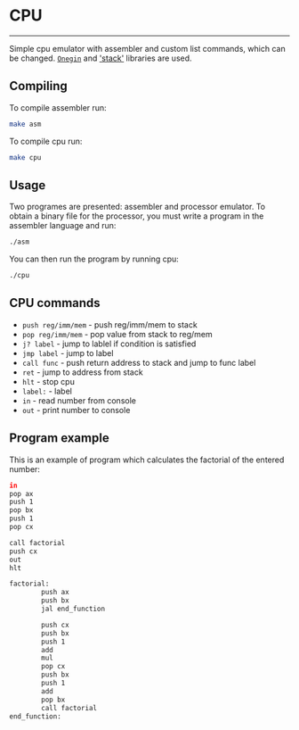 # CPU
---
Simple cpu emulator with assembler and custom list commands, which can be changed.  [`Onegin`](https://github.com/Varnike/onegin.git) and ['stack'](https://github.com/Varnike/stack.git) libraries are used.
## Compiling 
To compile assembler run:
````sh
make asm
````
To compile cpu run:
````sh
make cpu
````
## Usage
Two programes are presented: assembler and processor emulator. To obtain a binary file for the processor, you must write a program in the assembler language and run:
````sh
./asm
````
You can then run the program by running cpu:
````sh
./cpu
````
## CPU commands
* `push reg/imm/mem` - push reg/imm/mem to stack
* `pop reg/imm/mem` - pop value from stack to reg/mem
* `j? label` - jump to lablel if condition is satisfied
* `jmp label` - jump to label
* `call func` - push return address to stack and jump to func label
* `ret` - jump to address from stack
* `hlt` - stop cpu
* `label:` - label
* `in` - read number from console
* `out` - print number to console

## Program example
This is an example of program which calculates the factorial of the entered number:
````sh
in
pop ax
push 1
pop bx
push 1
pop cx

call factorial
push cx
out
hlt

factorial:
        push ax
        push bx
        jal end_function

        push cx
        push bx
        push 1
        add
        mul
        pop cx
        push bx
        push 1
        add
        pop bx
        call factorial
end_function:

````
